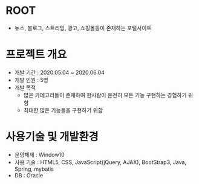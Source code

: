 # ROOT
 * 뉴스, 블로그, 스트리밍, 광고, 쇼핑몰등이 존재하는 포털사이트
# 프로젝트 개요
 * 개발 기간 : 2020.05.04 ~ 2020.06.04
 * 개발 인원 : 5명
 * 개발 목적 
      - 많은 카테고리들이 존재하여 한사람이 온전히 모든 기능 구현하는 경험하기 위함
      - 최대한 많은 기능들을 구현하기 위함
# 사용기술 및 개발환경
 * 운영체제 : Window10
 * 사용 기술 : HTML5, CSS, JavaScript(jQuery, AJAX), BootStrap3, Java, Spring, mybatis
 * DB : Oracle
